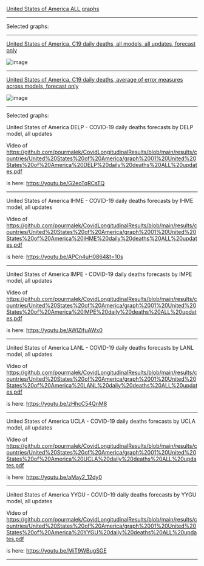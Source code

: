 [United States of America ALL graphs](https://github.com/pourmalek/CovidLongitudinalResults/blob/main/results/countries/United%20States%20of%20America/graph%2000%20United%20States%20of%20America%20ALL%20graphs.pdf)

***

Selected graphs:

***

[United States of America, C19 daily deaths, all models, all updates, forecast only](https://github.com/pourmalek/CovidLongitudinalResults/blob/main/results/countries/United%20States%20of%20America/graph%2002%20United%20States%20of%20America%20ALL%20MODELS%20C19%20daily%20deaths%20all%20updates.pdf)

![image](https://github.com/pourmalek/CovidLongitudinalResults/assets/30849720/7f0207a4-2cda-4d7d-8c0c-ed4808c62015)

***

[United States of America, C19 daily deaths, average of error measures across models, forecast only](https://github.com/pourmalek/CovidLongitudinalResults/blob/main/results/countries/United%20States%20of%20America/graph%2013b%20United%20States%20of%20America%20ALL%20MODELS%20C19%20daily%20deaths%2C%20error%20measures%20across%20models.pdf)

![image](https://github.com/pourmalek/CovidLongitudinalResults/assets/30849720/55a7fb64-e066-47e2-810b-ce7a7051b281)

***

Selected graphs:

United States of America DELP - COVID-19 daily deaths forecasts by DELP model, all updates

Video of 
https://github.com/pourmalek/CovidLongitudinalResults/blob/main/results/countries/United%20States%20of%20America/graph%2001%20United%20States%20of%20America%20DELP%20daily%20deaths%20ALL%20updates.pdf

is here:
https://youtu.be/G2eoTqRCsTQ 

***

United States of America IHME - COVID-19 daily deaths forecasts by IHME model, all updates

Video of 
https://github.com/pourmalek/CovidLongitudinalResults/blob/main/results/countries/United%20States%20of%20America/graph%2001%20United%20States%20of%20America%20IHME%20daily%20deaths%20ALL%20updates.pdf

is here:
https://youtu.be/APCn4uH0864&t=10s 

***

United States of America IMPE - COVID-19 daily deaths forecasts by IMPE model, all updates

Video of 
https://github.com/pourmalek/CovidLongitudinalResults/blob/main/results/countries/United%20States%20of%20America/graph%2001%20United%20States%20of%20America%20IMPE%20daily%20deaths%20ALL%20updates.pdf

is here:
https://youtu.be/AWlZifuAWx0 

***

United States of America LANL - COVID-19 daily deaths forecasts by LANL model, all updates

Video of 
https://github.com/pourmalek/CovidLongitudinalResults/blob/main/results/countries/United%20States%20of%20America/graph%2001%20United%20States%20of%20America%20LANL%20daily%20deaths%20ALL%20updates.pdf

is here:
https://youtu.be/zHhcC54QnM8 

***

United States of America UCLA - COVID-19 daily deaths forecasts by UCLA model, all updates

Video of 
https://github.com/pourmalek/CovidLongitudinalResults/blob/main/results/countries/United%20States%20of%20America/graph%2001%20United%20States%20of%20America%20UCLA%20daily%20deaths%20ALL%20updates.pdf

is here:
https://youtu.be/aMay2_12dy0 

***

United States of America YYGU - COVID-19 daily deaths forecasts by YYGU model, all updates

Video of 
https://github.com/pourmalek/CovidLongitudinalResults/blob/main/results/countries/United%20States%20of%20America/graph%2001%20United%20States%20of%20America%20YYGU%20daily%20deaths%20ALL%20updates.pdf

is here:
https://youtu.be/MiT9WBugSGE 

***

